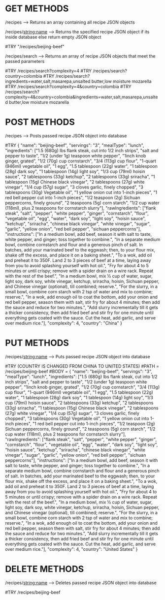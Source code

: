 # GET METHODS

/recipes --> Returns an array containing all recipe JSON objects

/recipes/<string:name> --> Returns the specified recipe JSON object if its inside database else return empty JSON object

#TRY "/recipes/beijing-beef"

/recipes/search --> Returns an array of recipe JSON objects that meet the passed parameters

#TRY /recipes/search?complexity=4
#TRY /recipes/search?country=colombia
#TRY /recipes/search?ingredients=water,salt,masarepa,unsalted butter,low moisture mozarella
#TRY /recipes/search?complexity=4&country=colombia
#TRY /recipes/search?complexity=4&country=colombia&ingredients=water,salt,masarepa,unsalted butter,low moisture mozarella

# POST METHODS

/recipes --> Posts passed recipe JSON object into database

#TRY { "name": "beijing-beef", "servings": "3", "mealType": "lunch", "ingredients": ["1.5 (680g) lbs flank steak, cut into 1/2 inch strips", "salt and pepper to taste", "1/2 (under 1g) teaspoon white pepper", "1inch knob ginger, grated", "1/2 (70g) cup cornstarch", "3/4 (113g) cup flour", "1-quart (946ml) vegetable oil", "1 egg", "1.5 tablespoon (22g) water", "1 tablespoon (28g) dark soy", "1 tablespoon (14g) light soy", "1/3 cup (79ml) hoisin sauce", "2 tablespoons (33g) ketchup", "2 tablespoons (33g) sriracha", "1 tablespoon (15g) Chinese black vinegar", "2 tablespoons  (27g) white vinegar", "1/4 cup (57g) sugar", "3 cloves garlic, finely chopped", "3 tablespoons (30g) Vegetable oil", "1 yellow onion cut into 1-inch pieces", "1 red bell pepper cut into 1-inch pieces", "1/2 teaspoon (2g) Sichuan peppercorns, finely ground", "2 teaspoons (5g) corn starch", "1/2 cup water (118ml), plus 2 teaspoons for cornstarch slurry"], "rawIngredients": ["flank steak", "salt", "pepper", "white pepper", "ginger", "cornstarch", "flour", "vegetable oil", "egg", "water", "dark soy", "light soy", "hoisin sauce", "ketchup", "sriracha", "chinese black vinegar", "white vinegar", "sugar", "garlic", "yellow onion", "red bell pepper", "sichuan peppercorns"], "instructions": ["In a medium bowl, add beef, season it with salt to taste, white pepper, and ginger; toss together to combine.", "In a separate medium bowl, combine cornstarch and flour and a generous pinch of salt.  In batches, add your marinated beef to the eggwash; then, to your flour mix, shake off the excess, and place it on a baking sheet.", "To a wok, add oil and preheat it to 350F. Land 2 to 3 pieces of beef at a time, laying away from you to avoid splashing yourself with hot oil.", "Fry for about 4 to 5 minutes or until crispy; remove with a spider drain on a wire rack.  Repeat with the rest of the beef.", "In a medium bowl, mix ½  cup of water, sugar, light soy, dark soy, white vinegar, ketchup, sriracha, hoisin, Sichuan pepper, and Chinese vinegar (optional), till combined; reserve.", "For the slurry, in a small bowl, combine corn starch with 2 tsp of water and mix to combine; reserve.", "In a wok, add enough oil to coat the bottom, add your onion and red bell pepper, season them with salt, stir fry for about 4 minutes; then add the sauce and reduce for two minutes.", "Add slurry incrementally till it gets a thicker consistency, then add fried beef and stir fry for one minute until everything gets coated with the sauce. Cut the heat, add garlic, and serve over medium rice."], "complexity": 4, "country": "China" }

# PUT METHODS

/recipes/<string:name> --> Puts passed recipe JSON object into database

#TRY (COUNTRY IS CHANGED FROM CHINA TO UNITED STATES) 
#PATH = /recipes/beijing-beef 
#BODY = { "name": "beijing-beef", "servings": "3", "mealType": "lunch", "ingredients": ["1.5 (680g) lbs flank steak, cut into 1/2 inch strips", "salt and pepper to taste", "1/2 (under 1g) teaspoon white pepper", "1inch knob ginger, grated", "1/2 (70g) cup cornstarch", "3/4 (113g) cup flour", "1-quart (946ml) vegetable oil", "1 egg", "1.5 tablespoon (22g) water", "1 tablespoon (28g) dark soy", "1 tablespoon (14g) light soy", "1/3 cup (79ml) hoisin sauce", "2 tablespoons (33g) ketchup", "2 tablespoons (33g) sriracha", "1 tablespoon (15g) Chinese black vinegar", "2 tablespoons  (27g) white vinegar", "1/4 cup (57g) sugar", "3 cloves garlic, finely chopped", "3 tablespoons (30g) Vegetable oil", "1 yellow onion cut into 1-inch pieces", "1 red bell pepper cut into 1-inch pieces", "1/2 teaspoon (2g) Sichuan peppercorns, finely ground", "2 teaspoons (5g) corn starch", "1/2 cup water (118ml), plus 2 teaspoons for cornstarch slurry"], "rawIngredients": ["flank steak", "salt", "pepper", "white pepper", "ginger", "cornstarch", "flour", "vegetable oil", "egg", "water", "dark soy", "light soy", "hoisin sauce", "ketchup", "sriracha", "chinese black vinegar", "white vinegar", "sugar", "garlic", "yellow onion", "red bell pepper", "sichuan peppercorns"], "instructions": ["In a medium bowl, add beef, season it with salt to taste, white pepper, and ginger; toss together to combine.", "In a separate medium bowl, combine cornstarch and flour and a generous pinch of salt.  In batches, add your marinated beef to the eggwash; then, to your flour mix, shake off the excess, and place it on a baking sheet.", "To a wok, add oil and preheat it to 350F. Land 2 to 3 pieces of beef at a time, laying away from you to avoid splashing yourself with hot oil.", "Fry for about 4 to 5 minutes or until crispy; remove with a spider drain on a wire rack.  Repeat with the rest of the beef.", "In a medium bowl, mix ½  cup of water, sugar, light soy, dark soy, white vinegar, ketchup, sriracha, hoisin, Sichuan pepper, and Chinese vinegar (optional), till combined; reserve.", "For the slurry, in a small bowl, combine corn starch with 2 tsp of water and mix to combine; reserve.", "In a wok, add enough oil to coat the bottom, add your onion and red bell pepper, season them with salt, stir fry for about 4 minutes; then add the sauce and reduce for two minutes.", "Add slurry incrementally till it gets a thicker consistency, then add fried beef and stir fry for one minute until everything gets coated with the sauce. Cut the heat, add garlic, and serve over medium rice."], "complexity": 4, "country": "United States" } 

# DELETE METHODS

/recipes/<string:name> --> Deletes passed recipe JSON object into database

#TRY /recipes/beijing-beef